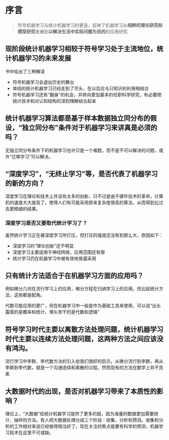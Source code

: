 # 序言

>符号机器学习与统计机器学习的更迭，反映了机器学习从**纯粹的理论研究和模型研究**发展到**以解决生活中实际问题为目的**的应用研究.

## 现阶段统计机器学习相较于符号学习处于主流地位，统计机器学习的未来发展

书中给出了三种解读

+ 符号机器学习会退出历史的舞台
+ 单纯的统计机器学习已经走到了尽头，在以后应与只知识的利用相结合
+ 符号机器学习还有“翻身”的机会，并转向更加基本的任职科学研究，有必要把统计技术和对认知结构的深刻理解结合起来

## 统计机器学习算法都是基于样本数据独立同分布的假设，“独立同分布”条件对于机器学习来讲真是必须的吗？

无独立同分布条件下的机器学习也许只是一个难题，而不是不可以解决的问题，或许“迁移学习”可以解决。

## “深度学习”，“无终止学习”等，是否代表了机器学习的新的方向？

深度学习在理论和技术上并没有太多的创新，只不过是由于硬件技术的革命，计算机的速度大大提高了，使得人们有可能采用原来复杂度很高的算法，从而得到比过去更精细的结果。

### 深度学习是否又要取代统计学习了？

虽然统计学习正在被深度学习所打压，但打压的强度还没有到那么大，原因如下：

+ 深度学习的“理论创新”还不明显
+ 深度学习主要适用于神经网络，应用范围还有限
+ 统计学习仍在机器学习中被有效地普遍采用

## 只有统计方法适合于在机器学习方面的应用吗？

例如微分几何在流行学习上的应用，微分方程在归纳学习上的应用。但比起统计方法，这些都是配角。

代数可能应用的更广，但在机器学习中一般是作为基础工具来使用，可以说“出头露面的是概率和统计，埋头苦干的是代数和逻辑”

## 符号学习时代主要以离散方法处理问题，统计机器学习时代主要以连续方法处理问题，这两种方法之间应该没有鸿沟。

流行学习中李群、李代数方法的引入给我们很好的启示。从微分流行到李群，再从李群到李代数，就是一个沟通连续和离散的过程。然而现有的方法在数学上并不完美

## 大数据时代的出现，是否对机器学习带来了本质性的影响？

理论上，“大数据”给统计机器学习提供了更多的就，因为海量的数据更加需要统计、抽样的方法。有人把大数据处理分成三个阶段：收集、分析和预测。收集和分析的工作相对来说已经做得相当好了。现在关注的焦点是要有科学的预测，机器学习技术在这里不可或缺。